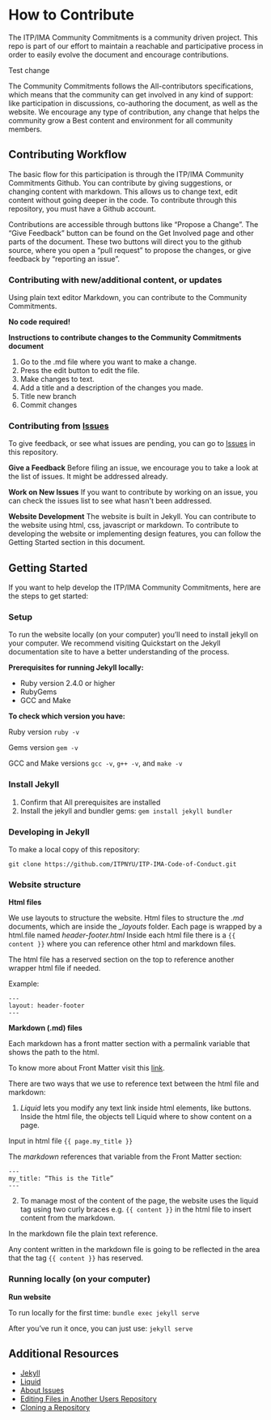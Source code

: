 # How to Contribute
The ITP/IMA Community Commitments is a community driven project. This repo is part of our effort to maintain a reachable and participative process in order to easily evolve the document and encourage contributions. 

Test change

The Community Commitments follows the All-contributors specifications, which means that the community can get involved in any kind of support: like participation in discussions, co-authoring the document, as well as the website. We encourage any type of contribution, any change that helps the community grow a Best content and environment for all community members.

## Contributing Workflow
The basic flow for this participation is through  the ITP/IMA Community Commitments Github. You can contribute by giving suggestions, or changing content with markdown.  This allows us to change text, edit content without going deeper in the code. 
To contribute through this repository, you must have a Github account.

Contributions are accessible through buttons like “Propose a Change”. The “Give Feedback” button can be found on the Get Involved page and other parts of the document. These two buttons will direct you to the github source, where you open a “pull request” to propose the changes, or give feedback by “reporting an issue”. 

### Contributing with new/additional content, or updates 
Using plain text editor Markdown, you can contribute to the Community Commitments. 

**No code required!** 

**Instructions to contribute changes to the Community Commitments document**
1. Go to the .md file where you want to make a change.
2. Press the edit button to edit the file.
3. Make changes to text.
4. Add a title and a description of the changes you made.
5. Title new branch
6. Commit changes

### Contributing from [Issues](https://github.com/ITPNYU/ITP-IMA-Code-of-Conduct/issues)
To give feedback, or see what issues are pending, you can go to [Issues](https://github.com/ITPNYU/ITP-IMA-Code-of-Conduct/issues) in this repository.

**Give a Feedback**
Before filing an issue, we encourage you to take a look at the list of issues. It might be addressed already. 

**Work on New Issues**
If you want to contribute by working on an issue, you can check the issues list to see what hasn't been addressed.

**Website Development**
The website is built in Jekyll. You can contribute to the website using html, css, javascript or markdown. To contribute to developing the website or implementing design features, you can follow the Getting Started section in this document. 

## Getting Started
If you want to help develop the ITP/IMA Community Commitments, here are the steps to get started:

### Setup
To run the website locally (on your computer) you’ll need to install jekyll on your computer. We recommend visiting Quickstart on the Jekyll documentation site to have a better understanding of the process.

**Prerequisites for running Jekyll locally:**

- Ruby version 2.4.0 or higher
- RubyGems
- GCC and Make

**To check which version you have:**

Ruby version
`ruby -v`

Gems version 
`gem -v`

GCC and Make versions
`gcc -v`, `g++ -v`, and `make -v`

### Install Jekyll

1. Confirm that All prerequisites are installed
2. Install the jekyll and bundler gems:
`gem install jekyll bundler`

### Developing in Jekyll

To make a local copy of this repository: 
```
git clone https://github.com/ITPNYU/ITP-IMA-Code-of-Conduct.git
```

### Website structure

**Html files**

We use layouts to structure the website. Html files to structure the *.md* documents, which are inside the *_layouts* folder. Each page is wrapped by a html.file named *header-footer.html* Inside each html file there is a `{{ content }}` where you can reference other html and markdown files.

The html file has a reserved section on the top to reference another wrapper html file if needed.

Example: 
```
---
layout: header-footer
---
```

**Markdown (.md) files**

Each markdown has a front matter section with a permalink variable that shows the path to the html. 

To know more about Front Matter visit this [link](https://jekyllrb.com/docs/front-matter/).

There are two ways that we use to reference text between the html file and markdown:


1. *Liquid* lets you modify any text  link inside html elements, like buttons. Inside the html file, the objects tell Liquid where to show content on a page. 

Input in html file
`{{ page.my_title }}`

The *markdown* references that variable from the Front Matter section:

```
---
my_title: “This is the Title” 
---
```

2. To manage most of the content of the page, the website uses the liquid tag using two curly braces e.g. `{{ content }}` in the html file to insert content from the markdown.

In the markdown file the plain text reference. 

Any content written in the markdown file is going to be reflected in the area that the tag `{{ content }}` has reserved. 

### Running locally (on your computer)

**Run website**

To run locally for the first time:
`bundle exec jekyll serve`

After you’ve run it once, you can just use:
`jekyll serve`

## Additional Resources

- [Jekyll](https://jekyllrb.com/)
- [Liquid](https://shopify.github.io/liquid/basics/introduction/)
- [About Issues](https://docs.github.com/en/github/managing-your-work-on-github/about-issues)
- [Editing Files in Another Users Repository](https://docs.github.com/en/github/managing-files-in-a-repository/editing-files-in-another-users-repository)
- [Cloning a Repository](https://docs.github.com/en/github/creating-cloning-and-archiving-repositories/cloning-a-repository) 

